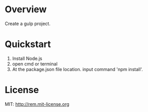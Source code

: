 # Overview
Create a gulp project. 

# Quickstart
1. Install Node.js
2. open cmd or terminal
3. At the package.json file location. input command 'npm install'.

# License
MIT: http://rem.mit-license.org